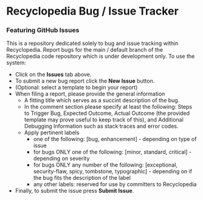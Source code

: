 # Recyclopedia Bug / Issue Tracker
### Featuring GitHub Issues

This is a repository dedicated solely to bug and issue tracking within Recyclopedia. Report bugs for the main / default branch of the Recyclopedia code repository which is under development only. To use the system:
* Click on the **Issues** tab above.
* To submit a new bug report click the **New Issue** button.
* (Optional: select a template to begin your report)
* When filing a report, please provide the general information
  * A fitting title which serves as a succint description of the bug.
  * In the comment section please specify at least the following: Steps to Trigger Bug, Expected Outcome, Actual Outcome (the provided template may prove useful to keep track of this), and Additional Debugging Information such as stack traces and error codes.
  * Apply pertinent labels
    * one of the following: [bug, enhancement] - depending on type of issue
    * for bugs ONLY one of the following: [minor, standard, critical] - depending on severity
    * for bugs ONLY any number of the following: [exceptional, security-flaw, spicy, tombstone, typographic] - depending on if the bug fits the description of the label
    * any other labels: reserved for use by committers to Recyclopedia
* Finally, to submit the issue press **Submit Issue**.
